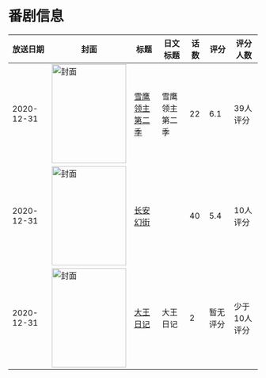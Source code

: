 # 番剧信息

|放送日期|封面|标题|日文标题|话数|评分|评分人数|
|---|---|---|---|---|---|---|
|2020-12-31|<img src="https://lain.bgm.tv/pic/cover/c/30/f2/312435_0pJMq.jpg" alt="封面" style="width:150px;height:200px;object-fit:cover;">|[雪鹰领主 第二季](https://bangumi.tv/subject/312435)|雪鹰领主 第二季|22|6.1|39人评分|
|2020-12-31|<img src="https://lain.bgm.tv/pic/cover/c/be/33/317610_UCRv2.jpg" alt="封面" style="width:150px;height:200px;object-fit:cover;">|[长安幻街](https://bangumi.tv/subject/317610)||40|5.4|10人评分|
|2020-12-31|<img src="https://lain.bgm.tv/pic/cover/c/d6/cb/442753_vjJp9.jpg" alt="封面" style="width:150px;height:200px;object-fit:cover;">|[大王日记](https://bangumi.tv/subject/442753)|大王日记|2|暂无评分|少于10人评分|
